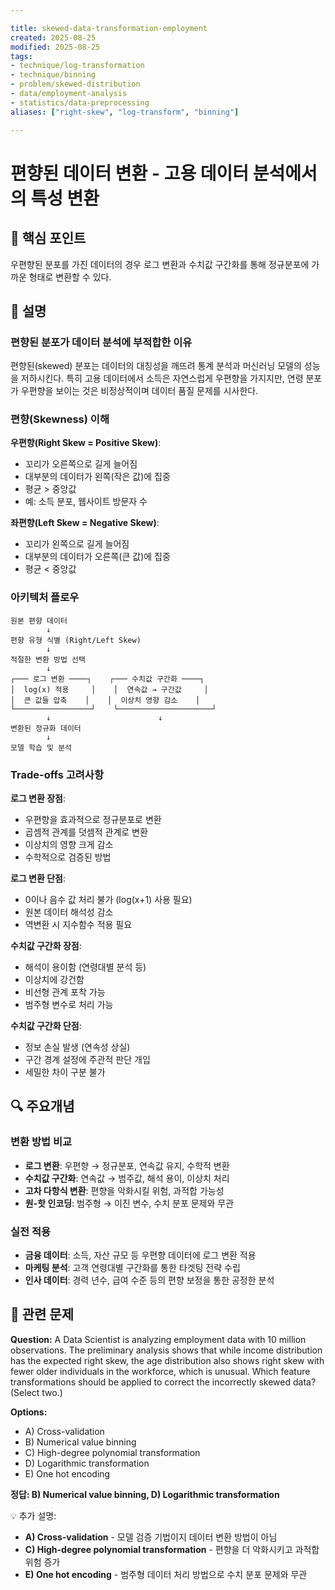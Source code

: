 ```yaml
---

title: skewed-data-transformation-employment
created: 2025-08-25 
modified: 2025-08-25 
tags:
- technique/log-transformation
- technique/binning
- problem/skewed-distribution  
- data/employment-analysis
- statistics/data-preprocessing
aliases: ["right-skew", "log-transform", "binning"]

---
```


# 편향된 데이터 변환 - 고용 데이터 분석에서의 특성 변환

## 🎯 핵심 포인트

우편향된 분포를 가진 데이터의 경우 로그 변환과 수치값 구간화를 통해 정규분포에 가까운 형태로 변환할 수 있다.

## 📝 설명

### 편향된 분포가 데이터 분석에 부적합한 이유

편향된(skewed) 분포는 데이터의 대칭성을 깨뜨려 통계 분석과 머신러닝 모델의 성능을 저하시킨다. 특히 고용 데이터에서 소득은 자연스럽게 우편향을 가지지만, 연령 분포가 우편향을 보이는 것은 비정상적이며 데이터 품질 문제를 시사한다.

### 편향(Skewness) 이해

**우편향(Right Skew = Positive Skew)**:
- 꼬리가 오른쪽으로 길게 늘어짐
- 대부분의 데이터가 왼쪽(작은 값)에 집중
- 평균 > 중앙값
- 예: 소득 분포, 웹사이트 방문자 수

**좌편향(Left Skew = Negative Skew)**:
- 꼬리가 왼쪽으로 길게 늘어짐
- 대부분의 데이터가 오른쪽(큰 값)에 집중
- 평균 < 중앙값

### 아키텍처 플로우

```
원본 편향 데이터
        ↓
편향 유형 식별 (Right/Left Skew)
        ↓
적절한 변환 방법 선택
        ↓
┌─── 로그 변환 ────┐    ┌─── 수치값 구간화 ────┐
│  log(x) 적용     │    │  연속값 → 구간값     │
│  큰 값들 압축    │    │  이상치 영향 감소    │
└─────────────────┘    └─────────────────────┘
        ↓                        ↓
변환된 정규화 데이터
        ↓
모델 학습 및 분석
```

### Trade-offs 고려사항

**로그 변환 장점**:
- 우편향을 효과적으로 정규분포로 변환
- 곱셈적 관계를 덧셈적 관계로 변환
- 이상치의 영향 크게 감소
- 수학적으로 검증된 방법

**로그 변환 단점**:
- 0이나 음수 값 처리 불가 (log(x+1) 사용 필요)
- 원본 데이터 해석성 감소
- 역변환 시 지수함수 적용 필요

**수치값 구간화 장점**:
- 해석이 용이함 (연령대별 분석 등)
- 이상치에 강건함
- 비선형 관계 포착 가능
- 범주형 변수로 처리 가능

**수치값 구간화 단점**:
- 정보 손실 발생 (연속성 상실)
- 구간 경계 설정에 주관적 판단 개입
- 세밀한 차이 구분 불가

## 🔍 주요개념

### 변환 방법 비교

- **로그 변환**: 우편향 → 정규분포, 연속값 유지, 수학적 변환
- **수치값 구간화**: 연속값 → 범주값, 해석 용이, 이상치 처리
- **고차 다항식 변환**: 편향을 악화시킬 위험, 과적합 가능성
- **원-핫 인코딩**: 범주형 → 이진 변수, 수치 분포 문제와 무관

### 실전 적용

- **금융 데이터**: 소득, 자산 규모 등 우편향 데이터에 로그 변환 적용
- **마케팅 분석**: 고객 연령대별 구간화를 통한 타겟팅 전략 수립  
- **인사 데이터**: 경력 년수, 급여 수준 등의 편향 보정을 통한 공정한 분석

## 📝 관련 문제

**Question:** A Data Scientist is analyzing employment data with 10 million observations. The preliminary analysis shows that while income distribution has the expected right skew, the age distribution also shows right skew with fewer older individuals in the workforce, which is unusual. Which feature transformations should be applied to correct the incorrectly skewed data? (Select two.)

**Options:**

- A) Cross-validation
- B) Numerical value binning  
- C) High-degree polynomial transformation
- D) Logarithmic transformation
- E) One hot encoding

**정답: B) Numerical value binning, D) Logarithmic transformation**

💡 추가 설명:

- **A) Cross-validation** - 모델 검증 기법이지 데이터 변환 방법이 아님
- **C) High-degree polynomial transformation** - 편향을 더 악화시키고 과적합 위험 증가
- **E) One hot encoding** - 범주형 데이터 처리 방법으로 수치 분포 문제와 무관